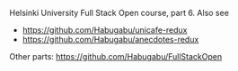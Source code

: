 Helsinki University Full Stack Open course, part 6. Also see 

- https://github.com/Habugabu/unicafe-redux
- https://github.com/Habugabu/anecdotes-redux

Other parts: https://github.com/Habugabu/FullStackOpen
